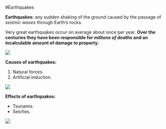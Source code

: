 #Earthquakes

**Earthquakes:** any sudden shaking of the ground caused by the passage of _seismic waves_ through Earth’s rocks.

Very great earthquakes occur on average about once per year. **Over the centuries they have been responsible for _millions of deaths_ and an incalculable amount of damage to property.**

![](https://cdn.britannica.com/29/71129-050-DA67FC48/Crowds-fires-earthquake-San-Francisco-photo-Arnold-1906.jpg)

**Causes of earthquakes:**
1. Natural forces.
2. Artificial induction.

![](https://cdn.britannica.com/45/345-050-226C3D01/Types-earthquakes-faulting-rock-masses-each-other.jpg)

__Effects of earthquakes:__
* Tsunamis.
* Seiches.

![](https://cdn.britannica.com/87/177687-050-90B8B0CF/earthquake-landslide-tsunami-water-coastline-ocean.jpg)
